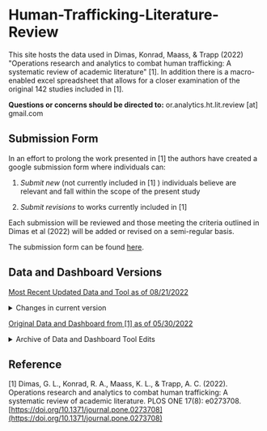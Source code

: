 # Human-Trafficking-Literature-Review

This site hosts the data used in Dimas, Konrad, Maass, & Trapp (2022) "Operations research and analytics to combat human trafficking: A systematic review of academic literature" [1]. In addition there is a macro-enabled excel spreadsheet that allows for a closer examination of the original 142 studies included in [1]. 

**Questions or concerns should be directed to:** or.analytics.ht.lit.review [at] gmail.com

## Submission Form

In an effort to prolong the work presented in [1] the authors have created a google submission form where individuals can: 

1) *Submit new* (not currently included in [1] ) individuals believe are relevant and fall within the scope of the present study

2) *Submit revisions* to works currently included in [1]

Each submission will be reviewed and those meeting the criteria outlined in Dimas et al (2022) will be added or revised on a semi-regular basis.

The submission form can be found [here](https://docs.google.com/forms/d/e/1FAIpQLScnVEJNwTNpgRRT5Lyo_ZM5B0oOcqVlmaovTt1bKTE7SOfRVg/viewform?usp=sf_link).




## Data and Dashboard Versions

[Most Recent Updated Data and Tool as of 08/21/2022](https://github.com/gldimas/Dimas-et.-al-2022_Human-Trafficking-Literature-Review/tree/main/Updated%20Versions%20of%20Data%20and%20Dashboard/Current%20Versions%20of%20Data%20and%20Dashboard)

<details>
<summary>Changes in current version </summary>

* Added "Female" as the demographics for the study "Sabon, Yang and Zhang (2021)"
* Added category to methods title "N/A" to enable easier filtering for the Position/Thought pieces where this data was not specified. 
* Updated the filter tool to make it easier/possible to make an AND search on the filters. 
* Updated Overview and Instructions mentioning the fact that under the new filter system if there are categories with no data present, then there is not button on the slicer. 
* Added Figure 4 from [1] into the excel for easier access/to reflect any updates to new/revised works.

</details>

[Original  Data and Dashboard from [1] as of 05/30/2022](https://github.com/gldimas/Dimas-et.-al-2022_Human-Trafficking-Literature-Review/tree/main/Original%20Manuscript%20Data%20and%20Tool)

<details>
<summary>Archive of Data and Dashboard Tool Edits </summary>

[Currently there are no archived data and dashboard versions](https://github.com/gldimas/Dimas-et.-al-2022_Human-Trafficking-Literature-Review/tree/main/Updated%20Versions%20of%20Data%20and%20Dashboard/Archive%20of%20Versions)

</details>

## Reference
[1] Dimas, G. L., Konrad, R. A., Maass, K. L., & Trapp, A. C. (2022). Operations research and analytics to combat human trafficking: A systematic review of academic literature. PLOS ONE 17(8): e0273708. [https://doi.org/10.1371/journal.pone.0273708](https://doi.org/10.1371/journal.pone.0273708)


